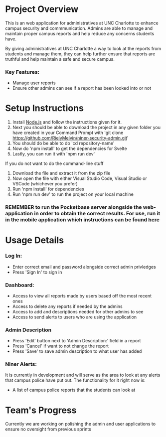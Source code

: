 # Project Overview
This is an web application for administratives at UNC Charlotte to enhance campus security and commmunication. Admins are able to manage and maintain proper campus reports and help reduce any concerns students have.

By giving administratives at UNC Charlotte a way to look at the reports from students and manage them, they can help further ensure that reports are truthful and help maintain a safe and secure campus.

### Key Features:
- Manage user reports
- Ensure other admins can see if a report has been looked into or not

# Setup Instructions
1) Install [Node.js](https://nodejs.org/en/) and follow the instructions given for it.
2) Next you should be able to download the project in any given folder you have created in your Command Prompt with 'git clone https://github.com/RielyMelvin/niner-security-admin.git'
3) You should do be able to do 'cd repository-name'
4) Now do 'npm install' to get the dependencies for Svelte
5) Lastly, you can run it with 'npm run dev'

If you do not want to do the command-line stuff
1) Download the file and extract it from the zip file
2) Now open the file with either Visual Studio Code, Visual Studio or VSCode (whichever you prefer)
3) Run 'npm install' for dependencies
4) Run 'npm run dev' to run the project on your local machine
### REMEMBER to run the Pocketbase server alongside the web-application in order to obtain the correct results. For use, run it in the mobile application which instructions can be found [here](https://github.com/yibab/niner_security)

# Usage Details
### Log In:
- Enter correct email and password alongside correct admin privledges
- Press 'Sign In' to sign in
### Dashboard:
- Access to view all reports made by users based off the most recent ones
- Access to delete any reports if needed by the admins
- Access to add and descriptions needed for other admins to see
- Access to send alerts to users who are using the application
### Admin Description
- Press 'Edit' button next to 'Admin Description:' field in a report
- Press 'Cancel' if want to not change the report
- Press 'Save' to save admin description to what user has added
### Niner Alerts:
It is currently in development and will serve as the area to look at any alerts that campus police have put out. The functionality for it right now is:
- A list of campus police reports that the students can look at

# Team's Progress
Currently we are working on polishing the admin and user applications to ensure no oversight from previous sprints